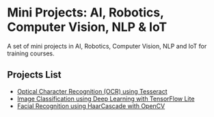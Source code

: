 # Mini Projects: AI, Robotics, Computer Vision, NLP & IoT

A set of mini projects in AI, Robotics, Computer Vision, NLP and IoT for training courses.

## Projects List

- [Optical Character Recognition (OCR) using Tesseract](Optical%20Character%20Recognition%20(OCR)%20using%20Tesseract)
- [Image Classification using Deep Learning with TensorFlow Lite](Image%20Classification%20using%20Deep%20Learning%20with%20TensorFlow%20Lite)
- [Facial Recognition using HaarCascade with OpenCV](Facial%20Recognition%20using%20HaarCascade%20with%20OpenCV)
